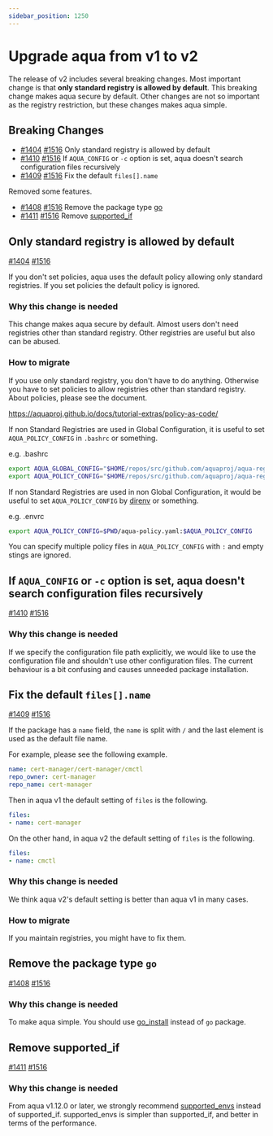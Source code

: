 ```yaml
---
sidebar_position: 1250
---
```


# Upgrade aqua from v1 to v2

The release of v2 includes several breaking changes.
Most important change is that **only standard registry is allowed by default**.
This breaking change makes aqua secure by default.
Other changes are not so important as the registry restriction, but these changes makes aqua simple.

## Breaking Changes

- [#1404](https://github.com/aquaproj/aqua/issues/1404) [#1516](https://github.com/aquaproj/aqua/pull/1516) Only standard registry is allowed by default
- [#1410](https://github.com/aquaproj/aqua/issues/1410) [#1516](https://github.com/aquaproj/aqua/pull/1516) If `AQUA_CONFIG` or `-c` option is set, aqua doesn't search configuration files recursively
- [#1409](https://github.com/aquaproj/aqua/issues/1409) [#1516](https://github.com/aquaproj/aqua/pull/1516) Fix the default `files[].name`

Removed some features.

- [#1408](https://github.com/aquaproj/aqua/issues/1408) [#1516](https://github.com/aquaproj/aqua/pull/1516) Remove the package type [go](https://aquaproj.github.io/docs/reference/registry-config/go-package)
- [#1411](https://github.com/aquaproj/aqua/issues/1411) [#1516](https://github.com/aquaproj/aqua/pull/1516) Remove [supported_if](https://aquaproj.github.io/docs/reference/registry-config/supported-if)

## Only standard registry is allowed by default

[#1404](https://github.com/aquaproj/aqua/issues/1404) [#1516](https://github.com/aquaproj/aqua/pull/1516)

If you don't set policies, aqua uses the default policy allowing only standard registries.
If you set policies the default policy is ignored.

### Why this change is needed

This change makes aqua secure by default.
Almost users don't need registries other than standard registry.
Other registries are useful but also can be abused.

### How to migrate

If you use only standard registry, you don't have to do anything.
Otherwise you have to set policies to allow registries other than standard registry.
About policies, please see the document.

https://aquaproj.github.io/docs/tutorial-extras/policy-as-code/

If non Standard Registries are used in Global Configuration, it is useful to set `AQUA_POLICY_CONFIG` in `.bashrc` or something.

e.g. .bashrc

```sh
export AQUA_GLOBAL_CONFIG="$HOME/repos/src/github.com/aquaproj/aqua-registry/aqua-all.yaml"
export AQUA_POLICY_CONFIG="$HOME/repos/src/github.com/aquaproj/aqua-registry/aqua-policy.yaml"
```

If non Standard Registries are used in non Global Configuration, it would be useful to set `AQUA_POLICY_CONFIG` by [direnv](https://github.com/direnv/direnv) or something.

e.g. .envrc

```sh
export AQUA_POLICY_CONFIG=$PWD/aqua-policy.yaml:$AQUA_POLICY_CONFIG
```

You can specify multiple policy files in `AQUA_POLICY_CONFIG` with `:` and empty stings are ignored.

## If `AQUA_CONFIG` or `-c` option is set, aqua doesn't search configuration files recursively

[#1410](https://github.com/aquaproj/aqua/issues/1410) [#1516](https://github.com/aquaproj/aqua/pull/1516)

### Why this change is needed

If we specify the configuration file path explicitly, we would like to use the configuration file and shouldn't use other configuration files.
The current behaviour is a bit confusing and causes unneeded package installation.

## Fix the default `files[].name`

[#1409](https://github.com/aquaproj/aqua/issues/1409) [#1516](https://github.com/aquaproj/aqua/pull/1516)

If the package has a `name` field, the `name` is split with `/` and the last element is used as the default file name.

For example, please see the following example.

```yaml
name: cert-manager/cert-manager/cmctl
repo_owner: cert-manager
repo_name: cert-manager
```

Then in aqua v1 the default setting of `files` is the following.

```yaml
files:
- name: cert-manager
```

On the other hand, in aqua v2 the default setting of `files` is the following.

```yaml
files:
- name: cmctl
```

### Why this change is needed

We think aqua v2's default setting is better than aqua v1 in many cases.

### How to migrate

If you maintain registries, you might have to fix them.

## Remove the package type `go`

[#1408](https://github.com/aquaproj/aqua/issues/1408) [#1516](https://github.com/aquaproj/aqua/pull/1516)

### Why this change is needed

To make aqua simple.
You should use [go_install](https://aquaproj.github.io/docs/reference/registry-config/go-install-package) instead of `go` package.

## Remove supported_if

[#1411](https://github.com/aquaproj/aqua/issues/1411) [#1516](https://github.com/aquaproj/aqua/pull/1516)

### Why this change is needed

From aqua v1.12.0 or later, we strongly recommend [supported_envs](https://aquaproj.github.io/docs/reference/registry-config/supported-envs) instead of supported_if. supported_envs is simpler than supported_if, and better in terms of the performance.
